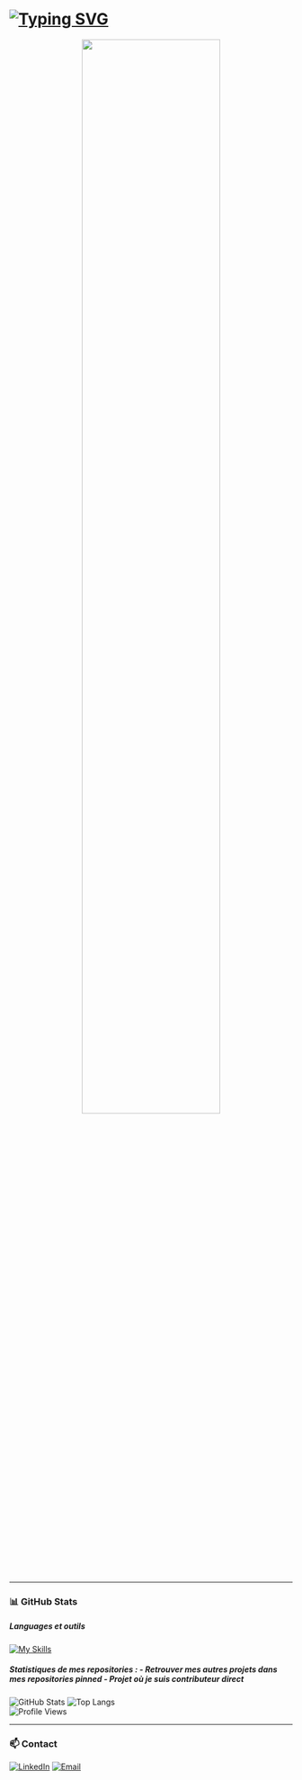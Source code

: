 # [![Typing SVG](https://readme-typing-svg.herokuapp.com?font=Fira+Code&pause=1000&color=E7ED1C&width=435&lines=%F0%9F%8C%99+Hello)](https://git.io/typing-svg)

<p align="center">
  <img src="https://github.com/ClementReverbel/ClementReverbel/blob/main/banner.gif" width="70%">
</p>

---

### 📊 GitHub Stats  

##### Languages et outils

[![My Skills](https://skillicons.dev/icons?i=html,css,js,jquery,svelte,php,postman,sublime,powershell,linux,debian,docker,c,flutter,dart,eclipse,idea,pycharm,vscode,java,py,mongodb,mysql,sqlite,git,github,gitlab,godot&perline=9)](https://skillicons.dev)

##### Statistiques de mes repositories : - *Retrouver mes autres projets dans mes repositories pinned - Projet où je suis contributeur direct*

![GitHub Stats](https://github-readme-stats.vercel.app/api?username=ClementReverbel&show_icons=true&theme=tokyonight&hide_border=true&include_all_commits=true&count_private=true)  ![Top Langs](https://github-readme-stats.vercel.app/api/top-langs/?username=ClementReverbel&layout=compact&theme=tokyonight&hide_border=true)  
![Profile Views](https://komarev.com/ghpvc/?username=ClementReverbel&label=Vues+du+profil&color=blue&style=flat-square)



---

### 📫 Contact  

[![LinkedIn](https://img.shields.io/badge/LinkedIn-0A66C2?logo=linkedin&logoColor=white&style=for-the-badge)](https://www.linkedin.com/in/cl%C3%A9ment-reverbel-243392327/)   [![Email](https://img.shields.io/badge/Email-D14836?logo=gmail&logoColor=white&style=for-the-badge)](mailto:reverbel.cle@gmail.com)


